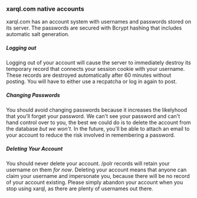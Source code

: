 ### xarql.com native accounts
xarql.com has an account system with usernames and passwords stored on its server. The passwords are secured with Bcrypt hashing that includes automatic salt generation.
##### Logging out
Logging out of your account will cause the server to immediately destroy its temporary record that connects your session cookie with your username. These records are destroyed automatically after 60 minutes without posting. You will have to either use a recpatcha or log in again to post.
##### Changing Passwords
You should avoid changing passwords because it increases the likelyhood that you'll forget your password. We can't see your password and can't hand control over to you, the best we could do is to delete the account from the database _but we won't_. In the future, you'll be able to attach an email to your account to reduce the risk involved in remembering a password.
##### Deleting Your Account
You should never delete your account. /polr records will retain your username on them _for now_. Deleting your account means that anyone can claim your username and impersonate you, because there will be no record of your account existing. Please simply abandon your account when you stop using xarql, as there are plenty of usernames out there.
